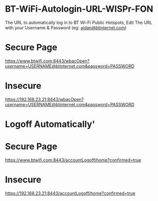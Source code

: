 # BT-WiFi-Autologin-URL-WISPr-FON
The URL to automatically log in to BT Wi-Fi Public Hotspots, Edit The URL with your Username &amp; Password (eg: aidan@btinternet.com) 

# Secure Page
https://www.btwifi.com:8443/wbacOpen?username=USERNAME@btinternet.com&password=PASSWORD

# Insecure
https://192.168.23.21:8443/wbacOpen?username=USERNAME@btinternet.com&password=PASSWORD

# Logoff Automatically'

# Secure Page
https://www.btwifi.com:8443/accountLogoff/home?confirmed=true

# Insecure
https://192.168.23.21:8443/accountLogoff/home?confirmed=true

